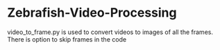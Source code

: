 # Zebrafish-Video-Processing

video_to_frame.py is used to convert videos to images of all the frames. There is option to skip frames in the code